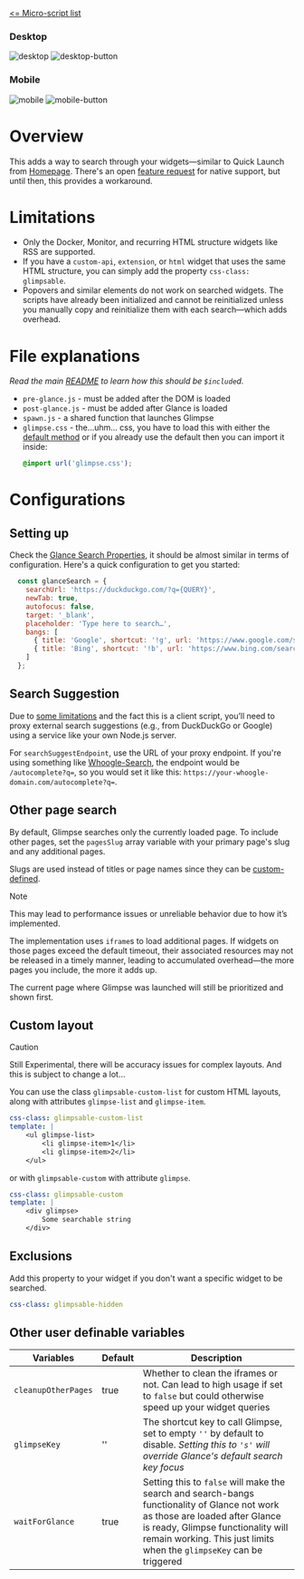 [<= Micro-script list](../#micro-scripts)

### Desktop

![desktop](preview1.png)
![desktop-button](preview2.png)

### Mobile

![mobile](preview3.png)
![mobile-button](preview4.png)

# Overview
This adds a way to search through your widgets—similar to Quick Launch from [Homepage](https://gethomepage.dev/configs/settings/#quick-launch). There's an open [feature request](https://github.com/glanceapp/glance/issues/133#issuecomment-2159504258) for native support, but until then, this provides a workaround.

# Limitations
- Only the Docker, Monitor, and recurring HTML structure widgets like RSS are supported. 
- If you have a `custom-api`, `extension`, or `html` widget that uses the same HTML structure, you can simply add the property `css-class: glimpsable`.
- Popovers and similar elements do not work on searched widgets. The scripts have already been initialized and cannot be reinitialized unless you manually copy and reinitialize them with each search—which adds overhead.

# File explanations
_Read the main [README](../#micro-scripts) to learn how this should be `$include`d._
- `pre-glance.js` - must be added after the DOM is loaded
- `post-glance.js` - must be added after Glance is loaded
- `spawn.js` - a shared function that launches Glimpse
- `glimpse.css` - the...uhm... css, you have to load this with either the [default method](https://github.com/glanceapp/glance/blob/main/docs/configuration.md#custom-css-file) or if you already use the default then you can import it inside:
    ```css
    @import url('glimpse.css');
    ```

# Configurations
## Setting up
Check the [Glance Search Properties](https://github.com/glanceapp/glance/blob/v0.8.4/docs/configuration.md#properties-10), it should be almost similar in terms of configuration. Here's a quick configuration to get you started:
```javascript
  const glanceSearch = { 
    searchUrl: 'https://duckduckgo.com/?q={QUERY}',
    newTab: true,
    autofocus: false,
    target: '_blank',
    placeholder: 'Type here to search…',
    bangs: [
      { title: 'Google', shortcut: '!g', url: 'https://www.google.com/search?q={QUERY}' },
      { title: 'Bing', shortcut: '!b', url: 'https://www.bing.com/search?q={QUERY}' },
    ]
  };
```

## Search Suggestion
Due to [some limitations](https://developer.mozilla.org/en-US/docs/Web/HTTP/Guides/CORS) and the fact this is a client script, you’ll need to proxy external search suggestions (e.g., from DuckDuckGo or Google) using a service like your own Node.js server.

For `searchSuggestEndpoint`, use the URL of your proxy endpoint. If you're using something like [Whoogle-Search](https://github.com/benbusby/whoogle-search), the endpoint would be `/autocomplete?q=`, so you would set it like this: `https://your-whoogle-domain.com/autocomplete?q=`.

## Other page search
By default, Glimpse searches only the currently loaded page. To include other pages, set the `pagesSlug` array variable with your primary page's slug and any additional pages.

Slugs are used instead of titles or page names since they can be [custom-defined](https://github.com/glanceapp/glance/blob/v0.8.4/docs/configuration.md#slug).

> [!NOTE]
>
> This may lead to performance issues or unreliable behavior due to how it’s implemented.
>
> The implementation uses `iframe`s to load additional pages. If widgets on those pages exceed the default timeout, their associated resources may not be released in a timely manner, leading to accumulated overhead—the more pages you include, the more it adds up.
>
> The current page where Glimpse was launched will still be prioritized and shown first.


## Custom layout
> [!CAUTION]
>
> Still Experimental, there will be accuracy issues for complex layouts.
> And this is subject to change a lot...

You can use the class `glimpsable-custom-list` for custom HTML layouts, along with attributes `glimpse-list` and `glimpse-item`.
```yml
css-class: glimpsable-custom-list
template: |
    <ul glimpse-list>
        <li glimpse-item>1</li>
        <li glimpse-item>2</li>
    </ul>
```
or with `glimpsable-custom` with attribute `glimpse`.
```yml
css-class: glimpsable-custom
template: |
    <div glimpse>
        Some searchable string
    </div>
```

## Exclusions
Add this property to your widget if you don't want a specific widget to be searched.
```yml
css-class: glimpsable-hidden
```

## Other user definable variables
| Variables           | Default | Description |
|---------------------|---------|---------------------------|
| `cleanupOtherPages` | true | Whether to clean the iframes or not. Can lead to high usage if set to `false` but could otherwise speed up your widget queries |
| `glimpseKey` | '' | The shortcut key to call Glimpse, set to empty `''` by default to disable. *Setting this to `'s'` will override Glance's default search key focus* |
| `waitForGlance` | true | Setting this to `false` will make the search and search-bangs functionality of Glance not work as those are loaded after Glance is ready, Glimpse functionality will remain working. This just limits when the `glimpseKey` can be triggered |